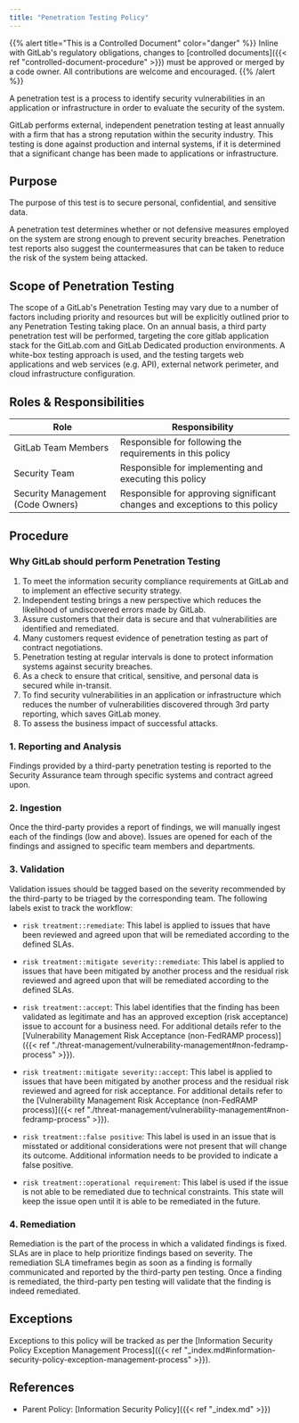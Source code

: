 ```yaml
---
title: "Penetration Testing Policy"
---
```


{{% alert title="This is a Controlled Document" color="danger" %}}
Inline with GitLab's regulatory obligations, changes to [controlled documents]({{< ref "controlled-document-procedure" >}}) must be approved or merged by a code owner. All contributions are welcome and encouraged.
{{% /alert %}}

A penetration test is a process to identify security vulnerabilities in an application or infrastructure in order to evaluate the security of the system.

GitLab performs external, independent penetration testing at least annually with a firm that has a strong reputation within the security industry. This testing is done against production and internal systems, if it is determined that a significant change has been made to applications or infrastructure.

## Purpose

The purpose of this test is to secure personal, confidential, and sensitive data.

A penetration test determines whether or not defensive measures employed on the system are strong enough to prevent security breaches. Penetration test reports also suggest the countermeasures that can be taken to reduce the risk of the system being attacked.

## Scope of Penetration Testing

The scope of a GitLab's Penetration Testing may vary due to a number of factors including priority and resources but will be explicitly outlined prior to any Penetration Testing taking place. On an annual basis, a third party penetration test will be performed, targeting the core gitlab application stack for the GitLab.com and GitLab Dedicated production environments. A white-box testing approach is used, and the testing targets web applications and web services (e.g. API), external network perimeter, and cloud infrastructure configuration.

## Roles & Responsibilities

| Role | Responsibility |
|----|-------|
| GitLab Team Members | Responsible for following the requirements in this policy |
| Security Team | Responsible for implementing and executing this policy |
| Security Management (Code Owners) | Responsible for approving significant changes and exceptions to this policy |

## Procedure

### Why GitLab should perform Penetration Testing

1. To meet the information security compliance requirements at GitLab and to implement an effective security strategy.
1. Independent testing brings a new perspective which reduces the likelihood of undiscovered errors made by GitLab.
1. Assure customers that their data is secure and that vulnerabilities are identified and remediated.
1. Many customers request evidence of penetration testing as part of contract negotiations.
1. Penetration testing at regular intervals is done to protect information systems against security breaches.
1. As a check to ensure that critical, sensitive, and personal data is secured while in-transit.
1. To find security vulnerabilities in an application or infrastructure which reduces the number of vulnerabilities discovered through 3rd party reporting, which saves GitLab money.
1. To assess the business impact of successful attacks.

### 1. Reporting and Analysis

Findings provided by a third-party penetration testing is reported to the Security Assurance team through specific systems and contract agreed upon.

### 2. Ingestion

Once the third-party provides a report of findings, we will manually ingest each of the findings (low and above). Issues are opened for each of the findings and assigned to specific team members and departments.

### 3. Validation

Validation issues should be tagged based on the severity recommended by the third-party to be triaged by the corresponding team. The following labels exist to track the workflow:

- `risk treatment::remediate`: This label is applied to issues that have been reviewed and agreed upon that will be remediated according to the defined SLAs.

- `risk treatment::mitigate severity::remediate`: This label is applied to issues that have been mitigated by another process and the residual risk reviewed and agreed upon that will be remediated according to the defined SLAs.

- `risk treatment::accept`: This label identifies that the finding has been validated as legitimate and has an approved exception (risk acceptance) issue to account for a business need. For additional details refer to the [Vulnerability Management Risk Acceptance (non-FedRAMP process)]({{< ref "./threat-management/vulnerability-management#non-fedramp-process" >}}).

- `risk treatment::mitigate severity::accept`: This label is applied to issues that have been mitigated by another process and the residual risk reviewed and agreed for risk acceptance. For additional details refer to the [Vulnerability Management Risk Acceptance (non-FedRAMP process)]({{< ref "./threat-management/vulnerability-management#non-fedramp-process" >}}).

- `risk treatment::false positive`: This label is used in an issue that is misstated or additional considerations were not present that will change its outcome. Additional information needs to be provided to indicate a false positive.

- `risk treatment::operational requirement`: This label is used if the issue is not able to be remediated due to technical constraints. This state will keep the issue open until it is able to be remediated in the future.

### 4. Remediation

Remediation is the part of the process in which a validated findings is fixed. SLAs are in place to help prioritize findings based on severity. The remediation SLA timeframes begin as soon as a finding is formally communicated and reported by the third-party pen testing. Once a finding is remediated, the third-party pen testing will validate that the finding is indeed remediated.

## Exceptions

Exceptions to this policy will be tracked as per the [Information Security Policy Exception Management Process]({{< ref "_index.md#information-security-policy-exception-management-process" >}}).

## References

- Parent Policy: [Information Security Policy]({{< ref "_index.md" >}})
